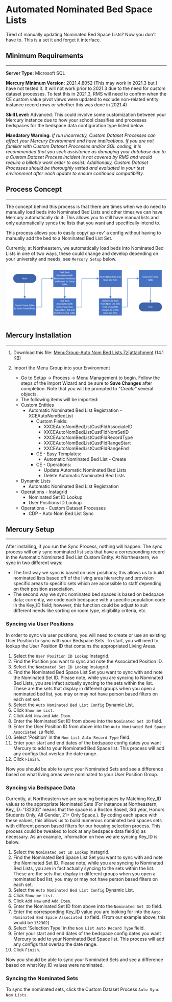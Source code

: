 # Automated Nominated Bed Space Lists
Tired of manually updating Nominated Bed Space Lists? Now you don't have to. This is a set it and forget it interface.

## Minimum Requirements
***
**Server Type:** Microsoft SQL

**Mercury Minimum Version:** 2021.4.8052 (This may work in 2021.3 but I have not tested it. It will not work prior to 2021.3 due to the need for custom dataset processes. To test this in 2021.3, RMS will need to confirm when the CE custom value pivot views were updated to exclude non-related entity instance record rows or whether this was done in 2021.4)

**Skill Level:** Advanced. This could involve some customization between your Mercury instance due to how your school classifies and processes bedspaces for the bedspace data configuration type listed below.

**Mandatory Warning:**  *If run incorrectly, Custom Dataset Processes can affect your Mercury Environment and have implications. If you are not familiar with Custom Dataset Processes and/or SQL coding, it is recommended that you seek assistance as damaging your database due to a Custom Dataset Process incident is not covered by RMS and would require a billable work order to assist. Additionally, Custom Dataset Processes should be thoroughly vetted and evaluated in your test environment after each update to ensure continued compatibility.*

## Process Concept
***
The concept behind this process is that there are times when we do need to manually load beds into Nominated Bed Lists and other times we can have Mercury automatically do it. This allows you to still have manual lists and only automatically syncs the lists that you want and specifically intend to.

This process allows you to easily copy/'up-rev' a config without having to manually add the bed to a Nominated Bed List Set.

Currently, at Northeastern, we automatically load beds into Nominated Bed Lists in one of two ways, these could change and develop depending on your university and needs, see `Mercury Setup` below.

![AutoNomListProcess|690x236](assets/AutoNomListProcess.png)


## Mercury Installation
***

1. Download this file: [MenuGroup-Auto Nom Bed Lists.7z|attachment](assets/MenuGroup-Auto%20Nom%20Bed%20Lists.7z) (14.1 KB)

1. Import the Menu Group into your Environment
   * Go to Setup -> Process -> Menu Management to begin. Follow the steps of the Import Wizard and be sure to **Save Changes** after completion. Note that you will be prompted to "*Create"* several objects.
   * The following items will be imported:
    * Custom Entities
      * Automatic Nominated Bed List Registration - XCEAutoNomBedList
        * Custom Fields:
          * XXCEAutoNomBedListCustFldAssociateID
          * XXCEAutoNomBedListCustFldNomSetID
          * XXCEAutoNomBedListCustFldRecordType
          * XXCEAutoNomBedListCustFldRangeStart
          * XXCEAutoNomBedListCustFldRangeEnd
        * CE - Easy Templates:
          * Automatic Nominated Bed List - Create
        * CE - Operations:
          * Update Automatic Nominated Bed Lists
          * Delete Automatic Nominated Bed Lists
    * Dynamic Lists
      * Automatic Nominated Bed List Registration
    * Operations - Instagrid
      * Nominated Set ID Lookup
      * User Positions ID Lookup
    * Operations - Custom Dataset Processes
      * CDP - Auto Nom Bed List Sync



## Mercury Setup
***
After installing, if you run the Sync Process, nothing will happen. The sync process will only sync nominated list sets that have a corresponding record in the Automatic Nominated Bed List Custom Entity. At Northeastern, we sync in two different ways:
* The first way we sync is based on user positions; this allows us to build nominated lists based off of the living area hierarchy and provision specific areas to specific sets which are accessible to staff depending on their position association.
* The second way we sync nominated bed spaces is based on bedspace data; currently, we code each bedspace with a specific population code in the Key_ID field; however, this function could be adjust to suit different needs like sorting on room type, eligibility criteria, etc.

### Syncing via User Positions
In order to sync via user positions, you will need to create or use an existing User Position to sync with your Bedspace Sets. To start, you will need to lookup the User Position ID that contains the appropriated Living Areas.
1. Select the `User Position ID Lookup` Instagrid.
1. Find the Position you want to sync and note the Associated Position ID.
1. Select the `Nominated Set ID Lookup` Instagrid.
1. Find the Nominated Bed Space List Set you want to sync with and note the Nominated Set ID. Please note, while you are syncing to Nominated Bed Lists, you are infact actually syncing to the sets within the list. These are the sets that display in different groups when you open a nominated bed list, you may or may not have person based filters on each set set.
1. Select the `Auto Nominated Bed List Config` Dynamic List.
1. Click `Show me List`.
1. Click `Add New` and `Add Item`.
1. Enter the Nominated Set ID from above into the `Nominated Set ID` field.
1. Enter the User Position ID from above into the `Auto Nominated Bed Space Associated ID` field.
1. Select 'Position' in the `Nom List Auto Record Type` field.
1. Enter your start and end dates of the bedspace config dates you want Mercury to add to your Nominated Bed Space list. This process will add any configs that overlap the date range.
1. Click `Finish`.

Now you should be able to sync your Nominated Sets and see a difference based on what living areas were nominated to your User Position Group.

### Syncing via Bedspace Data
Currently, at Northeastern we are syncing bedspaces by Matching Key_ID values to the appropriate Nominated Sets (For instance at Northeastern, Key_ID='132302' means that the space is a Boston Based, 3rd year, Honors Students Only, All Gender, 21+ Only Space.). By coding each space with these values, this allows us to build numerous nominated bed spaces sets with different person based filters for our housing selection process. This process could be tweaked to look at any bedspace data field(s) as necessary. As an example, information on how we are syncing Key_ID is below.
1. Select the `Nominated Set ID Lookup` Instagrid.
1. Find the Nominated Bed Space List Set you want to sync with and note the Nominated Set ID. Please note, while you are syncing to Nominated Bed Lists, you are in fact actually syncing to the sets within the list. These are the sets that display in different groups when you open a nominated bed list, you may or may not have person based filters on each set.
1. Select the `Auto Nominated Bed List Config` Dynamic List.
1. Click `Show me List`.
1. Click `Add New` and `Add Item`.
1. Enter the Nominated Set ID from above into the `Nominated Set ID` field.
1. Enter the corresponding Key_ID value you are looking for into the `Auto Nominated Bed Space Associated ID` field. (From our example above, this would be `132302`)
1. Select 'Selection Type' in the `Nom List Auto Record Type` field.
1. Enter your start and end dates of the bedspace config dates you want Mercury to add to your Nominated Bed Space list. This process will add any configs that overlap the date range.
1. Click `Finish`.

Now you should be able to sync your Nominated Sets and see a difference based on what Key_ID values were nominated.

### Syncing the Nominated Sets
To sync the nominated sets, click the Custom Dataset Process `Auto Sync Nom Lists`.
